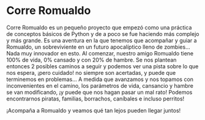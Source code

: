 # Corre Romualdo
Corre Romualdo es un pequeño proyecto que empezó como una práctica de conceptos básicos de Python y de a poco se fue haciendo más complejo y más grande.
Es una aventura en la que tenemos que acompañar y guiar a Romualdo, un sobreviviente en un futuro apocalíptico lleno de zombies... Nada muy innovador en esto.
Al comenzar, nuestro amigo Romualdo tiene 100% de vida, 0% cansado y con 20% de hambre. Se nos plantean entonces 2 posibles caminos a seguir y podemos ver una pista sobre lo que nos espera, ¡pero cuidado! no siempre son acertadas, y puede que terminemos en problemas...
A medida que avanzamos y nos topamos con inconvenientes en el camino, los parámetros de vida, cansancio y hambre se van modificando, ¡y puede que nos hagan pasar un mal rato!
Podemos encontrarnos piratas, familias, borrachos, caníbales e incluso perritos!

¡Acompaña a Romualdo y veamos qué tan lejos pueden llegar juntos!
